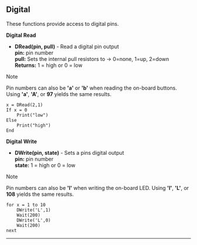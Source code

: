 ## Digital

These functions provide access to digital pins.

**Digital Read**

- **DRead(pin, pull)** - Read a digital pin output <br>
**pin:** pin number <br> 
**pull:** Sets the internal pull resistors to -> 0=none, 1=up, 2=down <br>
**Returns:** 1 = high or  0 = low 

> [!NOTE]
> Pin numbers can also be **'a'** or **'b'** when reading the on-board buttons. Using **'a'**, **'A'**, or **97** yields the same results.

```basic
x = DRead(2,1)
If x = 0
    Print("low")
Else
    Print("high")
End
```

**Digital Write**
- **DWrite(pin, state)**  - Sets a pins digital output <br>
**pin:** pin number <br> **state:** 1 = high or 0 = low

> [!NOTE]
> Pin numbers can also be **'l'** when writing the on-board LED. Using **'l'**, **'L'**, or **108** yields the same results.

```basic
for x = 1 to 10
    DWrite('L',1)
    Wait(200)
    DWrite('L',0)
    Wait(200)
next
```
---